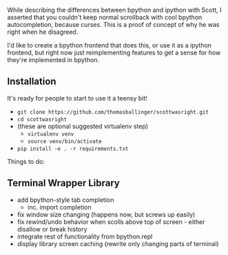 While describing the differences between bpython and ipython with Scott,
I asserted that you couldn't keep normal scrollback with cool bpython
autocompletion, because curses. This is a proof of concept of why
he was right when he disagreed.

I'd like to create a bpython frontend that does this, or use it as
a ipython frontend, but right now just reimplementing features to
get a sense for how they're implemented in bpython.

Installation
------------

It's ready for people to start to use it a teensy bit!

* `git clone https://github.com/thomasballinger/scottwasright.git`
* `cd scottwasright`
* (these are optional suggested virtualenv step)
  * `virtualenv venv`
  * `source venv/bin/activate`
* `pip install -e . -r requirements.txt`


Things to do:

Terminal Wrapper Library
------------------------

* add bpython-style tab completion
    * inc. import completion
* fix window size changing (happens now, but screws up easily)
* fix rewind/undo behavior when scolls above top of screen - either disallow or
  break history
* integrate rest of functionality from bpython.repl
* display library screen caching (rewrite only changing parts of terminal)
